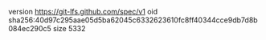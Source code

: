 version https://git-lfs.github.com/spec/v1
oid sha256:40d97c295aae05d5ba62045c6332623610fc8ff40344cce9db7d8b084ec290c5
size 5332
